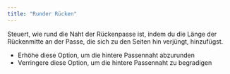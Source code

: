 ```yaml
---
title: "Runder Rücken"
---
```


Steuert, wie rund die Naht der Rückenpasse ist, indem du die Länge der Rückenmitte an der Passe, die sich zu den Seiten hin verjüngt, hinzufügst.

- Erhöhe diese Option, um die hintere Passennaht abzurunden
- Verringere diese Option, um die hintere Passennaht zu begradigen





